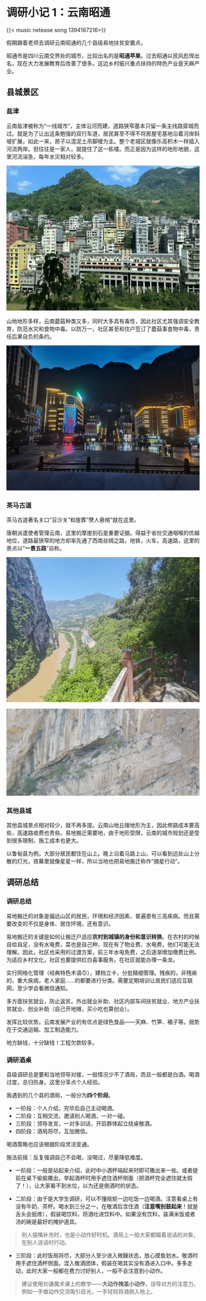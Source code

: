 #  调研小记 1：云南昭通


{{< music netease song 1394167216>}}


假期跟着老师去调研云南昭通的几个县级易地扶贫安置点。

昭通市是四川云南交界处的城市，比较出名的是**昭通苹果**。过去昭通以民风彪悍出名，现在大力发展教育后改善了很多。这边乡村振兴重点扶持的特色产业是天麻产业。
## 县城景区

### 盐津

云南盐津被称为“一线城市”，主体沿河而建，道路狭窄基本只留一条主线路穿城而过。就是为了让出这条勉强的双行车道，居民甚至不得不将房屋宅基地沿着河岸斜坡扩展，如此一来，房子以混泥土吊脚楼为主。整个老城区就像乐高积木一样插入河流两岸。但往往是一家人，就提住了这一栋楼。而正是因为这样的地形地貌，这里河流湍急，每年水灾相对较多。

![一线城市，沿着河流峡谷而建](/img/调研小记：云南昭通-20240604201024276.webp)

山地地形多样，云南蘑菇种类又多，同时大多具有毒性，因此社区尤其强调安全教育，防范水灾和食物中毒。以防万一，社区甚至和住户签订了蘑菇事食物中毒，责任后果自负的条约。

![当地夜晚的广场](/img/调研小记：云南昭通-20240604201058779.webp)

### 茶马古道

茶马古道著名关口“豆沙关”和崖葬“僰人悬棺”就在这里。

唐朝派遣使者管理云南，这里的摩崖刻石是重要证据。得益于省份交通咽喉的优越地位，道路最狭窄的地方却率先通了西南丝绸之路，地铁，火车，高速路，这里的景点以“**一景五路**”自称。

![水路，马路，栈道，铁路，地铁](/img/调研小记：云南昭通-20240604201305303.webp)

![僰：人拉着藤条荡。崖葬。](/img/调研小记：云南昭通-20240604201440600.webp)

### 其他县城

其他县城景点相对较少，就不再多提。云南山地丘陵地形为主，因此修路成本要高些，高速路收费也贵些。易地搬迁需要地，由于地形受限，云南的城市规划还是受到很多限制，施工成本也更大。

以鲁甸县为例，大部分居民都住在山上。晚上沿着马路上山，可以看到远处山上分散的灯光，夜幕里就像星星一样，所以当地也把易地搬迁称作“摘星行动”。
## 调研总结

### 调研总结

易地搬迁的对象是偏远山区的居民，环境和经济因素，普遍患有三高疾病。而且需要改变的不仅是身体、居住环境，还有意识。

易地搬迁的关键是如何让搬迁户适应**农村到城镇的身份和意识转换**。在农村的时候自给自足，没有水电费，菜也是自己种，现在有了物业费、水电费，他们可能无法理解。因此，社区也采用的过渡方案，前三年水电免费，之后逐渐增加缴费比例。为适应乡村文化，社区也要提供红白喜事服务。在社区就能办理一条龙。

实行网格化管理（经典特色术语🙃），建档立卡，分批精细管理。残疾的，非残疾的，重大疾病，老人家庭......的都要进行分类。需要定期培训让居民们适应互联网，至少学会看微信通知。

多方面扶贫就业，防止返贫。外出就业补助、社区内部车间扶贫就业、地方产业扶贫就业、创业补助（自己开地摊，买小吃也算创业）。

发挥比较优势。云南发展产业的有优点是绿色食品——天麻、竹笋、橘子等。弱势在于交通运输、加工制造能力。

地方缺钱，十分缺钱！工程欠款较多。
### 调研酒桌

县级调研总是要和当地领导对接，一般情况少不了酒局，而且一般都是白酒。喝酒过度，总归伤身。这里分享点个人经验。

我遇到的几个县的酒局，一般分为**四个阶段**。

- 一阶段：个人介绍，完毕后自己主动喝酒。
- 二阶段：互相交流，邀请别人喝酒，一对一碰。
- 三阶段：领导发言，一对多训话，开启群体起立绕桌敬酒。
- 四阶段：酒局将尽，互加微信。

喝酒策略也应该根据阶段灵活变通。

施法前摇：反复强调自己不会喝，没喝过，尽量降低难度。

- 一阶段：一般是站起来介绍，此时中小酒杯端起来时即可撒出来一些。或者提前在桌下偷偷撒出，举起酒杯时用手遮住酒杯侧面（把酒杯完全遮住就太假了！），让大家看不到水位，以为还是倒酒时的状态。

- 二阶段：由于是大学生调研，可以不懂规矩一边吃饭一边喝酒。注意看桌上有没有牛奶、茶杯。喝水到三分之一，在敬酒后含住酒（**注意嘴别鼓起来**！就是舌头会挺疼），假装喝饮料，将酒吐进饮料中。如果没有饮料，装满米饭或者汤的碗是最好的掩护道具。

> 别人插嘴补充时，也是小动作好时机。酒局上一般大家都瞄着说话的对象，在别人说话时行动。

- 三阶段：此时饭局将尽，大部分人至少进入微醺状态，放心摸鱼划水。敬酒时用手遮住酒杯侧面。混入敬酒团体，假装在喝其实没有酒进入口中。多多走动，此时大家一般都在费力讨好别人，一般不会注意到小动作。

> 建议使用刘谦魔术课上的教学——**大动作掩盖小动作**，误导对方的注意力。例如一手做动作交流吸引目光，一手轻轻将酒倒入地上。
